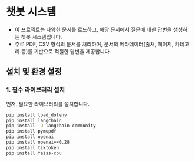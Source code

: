 # 챗봇 시스템

- 이 프로젝트는 다양한 문서를 로드하고, 해당 문서에서 질문에 대한 답변을 생성하는 챗봇 시스템입니다.
- 주로 PDF, CSV 형식의 문서를 처리하며, 문서의 메타데이터(출처, 페이지, 카테고리 등)를 기반으로 적절한 답변을 제공합니다.

## 설치 및 환경 설정

### 1. 필수 라이브러리 설치
먼저, 필요한 라이브러리를 설치합니다.

```bash
pip install load_dotenv
pip install langchain
pip install -U langchain-community
pip install pymupdf
pip install openai
pip install openai==0.28
pip install tiktoken
pip install faiss-cpu
```
